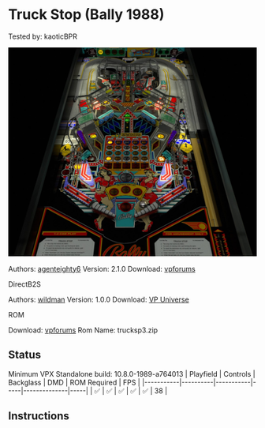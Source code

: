 # Truck Stop (Bally 1988)
Tested by: kaoticBPR

![Table Preview](../../images/vpx-truckstop.jpg)

Authors: [agenteighty6](https://vpuniverse.com/profile/25523-agenteighty6/)
Version: 2.1.0
Download: [vpforums](https://vpuniverse.com/files/file/6380-truck-stop-bally-1988/)

DirectB2S

Authors: [wildman](https://vpuniverse.com/profile/5-wildman/)
Version: 1.0.0
Download: [VP Universe](https://vpuniverse.com/files/file/2354-truck-stopbally-1988/)

ROM

Download: [vpforums](https://www.vpforums.org/index.php?app=downloads&showfile=112)
Rom Name: trucksp3.zip

## Status 

Minimum VPX Standalone build: 10.8.0-1989-a764013
| Playfield | Controls | Backglass | DMD | ROM Required | FPS | 
|-----------|----------|-----------|-----|--------------|-----|
| :white_check_mark: | :white_check_mark: | :white_check_mark: | :white_check_mark: | :white_check_mark: | 38 |

## Instructions



